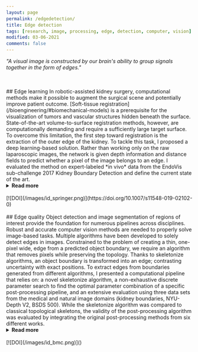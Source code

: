```yaml
---
layout: page
permalink: /edgedetection/
title: Edge detection
tags: [research, image, processing, edge, detection, computer, vision]
modified: 03-06-2021
comments: false
---
```


_"A visual image is constructed by our brain's ability to group signals together in the form of edges."_

<br/>
<br/>
## Edge learning   
In robotic-assisted kidney surgery, computational methods make it possible to augment the surgical scene and potentially improve patient outcome.
[Soft-tissue registration](/bioengineering/#biomechanical-models) is a prerequisite for the visualization of tumors and vascular structures hidden beneath the surface. 
State-of-the-art volume-to-surface registration methods, however, are computationally demanding and require a sufficiently large target surface.
To overcome this limitation, the first step toward registration is the extraction of the outer edge of the kidney.
To tackle this task, I proposed a deep learning-based solution. Rather than working only on the raw laparoscopic images, the network is given depth information and distance fields to predict whether a pixel of the image belongs to an edge. 
I evaluated the method on expert-labeled *in vivo* data from the EndoVis sub-challenge 2017 Kidney Boundary Detection and define the current state of the art.
<details><summary><b>Read more</b></summary>
<p>
By using a leave-one-out cross-validation, I reported results for the most suitable network with a median precision-like, recall-like, and Intersection over Union (IoU) of 39.5 px, 143.3 px, and 0.3, respectively.
I concluded that this approached succeeded in predicting the edges of the kidney, except in instances where high occlusion occurs, which explains the average decrease in the IoU score.

</p>
</details>
<br/>
[![DOI](/images/id_springer.png)](https://doi.org/10.1007/s11548-019-02102-0)

<br/>
<br/>
## Edge quality
Object detection and image segmentation of regions of interest provide the foundation for numerous pipelines across disciplines. 
Robust and accurate computer vision methods are needed to properly solve image-based tasks. 
Multiple algorithms have been developed to solely detect edges in images.
Constrained to the problem of creating a thin, one-pixel wide, edge from a predicted object boundary, we require an algorithm that removes pixels while preserving the topology.
Thanks to skeletonize algorithms, an object boundary is transformed into an edge; contrasting uncertainty with exact positions. 
To extract edges from boundaries generated from different algorithms, I presented a computational pipeline that relies on:
a novel skeletonize algorithm,
a non-exhaustive discrete parameter search to find the optimal parameter combination of a specific post-processing pipeline,
and an extensive evaluation using three data sets from the medical and natural image domains (kidney boundaries, NYU-Depth V2, BSDS 500). 
While the skeletonize algorithm was compared to classical topological skeletons, the validity of the post-processing algorithm was evaluated by integrating the original post-processing methods from six different works.
<details><summary><b>Read more</b></summary>
<p>
Using the state of the art metrics, precision and recall based Signed Distance Error and the Intersection over Union bounding box, the results indicated that the SDE metric for these edges was improved up to 2.3 times.
This work provided guidance for parameter tuning and algorithm selection in the post-processing of predicted object boundaries.
</p>
</details>
<br/>
[![DOI](/images/id_bmc.png)]()
